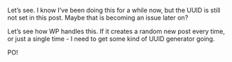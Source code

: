 Let’s see. I know I’ve been doing this for a while now, but the UUID is still not set in this post. Maybe that is becoming an issue later on?

Let’s see how WP handles this. If it creates a random new post every time, or just a single time - I need to get some kind of UUID generator going.

PO!